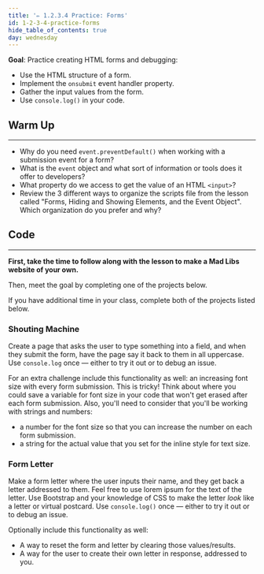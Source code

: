 ```yaml
---
title: '✏️ 1.2.3.4 Practice: Forms'
id: 1-2-3-4-practice-forms
hide_table_of_contents: true
day: wednesday
---
```


**Goal**: Practice creating HTML forms and debugging:

* Use the HTML structure of a form.
* Implement the `onsubmit` event handler property.
* Gather the input values from the form.
* Use `console.log()` in your code.

## Warm Up
---

* Why do you need `event.preventDefault()` when working with a submission event for a form?
* What is the `event` object and what sort of information or tools does it offer to developers?
* What property do we access to get the value of an HTML `<input>`?
* Review the 3 different ways to organize the scripts file from the lesson called "Forms, Hiding and Showing Elements, and the Event Object". Which organization do you prefer and why?

## Code
---

**First, take the time to follow along with the lesson to make a Mad Libs website of your own.** 

Then, meet the goal by completing one of the projects below. 

If you have additional time in your class, complete both of the projects listed below.

### Shouting Machine

Create a page that asks the user to type something into a field, and when they submit the form, have the page say it back to them in all uppercase. Use `console.log` once — either to try it out or to debug an issue.

For an extra challenge include this functionality as well: an increasing font size with every form submission. This is tricky! Think about where you could save a variable for font size in your code that won't get erased after each form submission. Also, you'll need to consider that you'll be working with strings and numbers:

* a number for the font size so that you can increase the number on each form submission.
* a string for the actual value that you set for the inline style for text size.

### Form Letter

Make a form letter where the user inputs their name, and they get back a letter addressed to them. Feel free to use lorem ipsum for the text of the letter. Use Bootstrap and your knowledge of CSS to make the letter _look_ like a letter or virtual postcard. Use `console.log()` once — either to try it out or to debug an issue.

Optionally include this functionality as well:

* A way to reset the form and letter by clearing those values/results.
* A way for the user to create their own letter in response, addressed to you.

